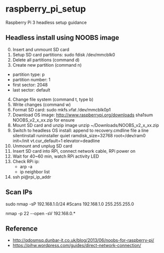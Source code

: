# raspberry_pi_setup
Raspberry Pi 3 headless setup guidance

## Headless install using NOOBS image
0. Insert and unmount SD card
1. Setup SD card partitions: sudo fdisk /dev/mmcblk0
2. Delete all partitions (command d)
3. Create new partition (command n)
  * partition type: p
  * partition number: 1
  * first sector: 2048
  * last sector: default
4. Change file system (command t, type b)
5. Write changes (command w)
6. Format SD card: sudo mkfs.vfat /dev/mmcblk0p1
7. Download OS image:  http://www.raspberrypi.org/downloads
   sha1sum NOOBS_v2_x_xx.zip for ensure
8. Mount SD card and unzip image
   unzip ~/Downloads/NOOBS_v2_x_xx.zip
9. Switch to headless OS install: append to recovery.cmdline file a line
   silentinstall runinstaller quiet ramdisk_size=32768 root=/dev/ram0 init=/init vt.cur_default=1 elevator=deadline
10. Unmount and unplug SD card
11. Insert SD card into RPi, connect network cable, RPi power on
12. Wait for 40~60 min, watch RPi activity LED
13. Check RPi ip: 
    * arp -a
    * ip neighbor list
14. ssh pi@rpi_ip_addr

## Scan IPs

sudo nmap -sP 192.168.1.0/24     #Scans 192.168.1.0 255.255.255.0

nmap -p 22 --open -sV 192.168.0.*



## Reference
 * http://qdosmsq.dunbar-it.co.uk/blog/2013/06/noobs-for-raspberry-pi/
 * https://pihw.wordpress.com/guides/direct-network-connection/
